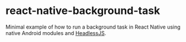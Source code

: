 # react-native-background-task

Minimal example of how to run a background task in React Native using native Android modules and [HeadlessJS](https://reactnative.dev/docs/headless-js-android).